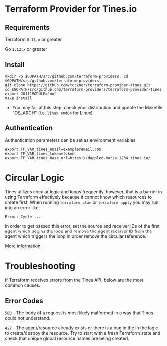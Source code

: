 # Terraform Provider for Tines.io

## Requirements

Terraform `0.13.x` or greater

Go `1.12.x` or greater

## Install

```
mkdir -p $GOPATH/src/github.com/terraform-providers; cd $GOPATH/src/github.com/terraform-providers
git clone https://github.com/tuckner/terraform-provider-tines.git
cd $GOPATH/src/github.com/terraform-providers/terraform-provider-tines
export GO111MODULE="on"
make install
```

* You may fail at this step, check your distribution and update the Makefile "OS_ARCH" (i.e. `linux_amd64` for Linux)

## Authentication

Authentication parameters can be set as environment variables

```
export TF_VAR_tines_email=example@email.com
export TF_VAR_tines_token=token
export TF_VAR_tines_base_url=https://dappled-horse-1234.tines.io/
```

# Circular Logic

Tines utilizes circular logic and loops frequently, however, that is a barrier in using Terraform effectively because it cannot know which resources to create first. When running `terraform plan` or `terraform apply` you may run into an error like:

`Error: Cycle ....`

In order to get passed this error, set the source and receiver IDs of the first agent which begins the loop and remove the agent receiver ID from the agent which triggers the loop in order remove the circular reference. 

[More information](https://serverfault.com/questions/1005761/what-does-error-cycle-means-in-terraform#:~:text=When%20Terraform%20returns%20this%20error,that%20it's%20no%20longer%20contradictory.&text=The%20%2Ddraw%2Dcycles%20command%20causes,reported%20using%20the%20color%20red.)

# Troubleshooting

If Terraform receives errors from the Tines API, below are the most common causes.

## Error Codes

`500` - The body of a request is most likely malformed in a way that Tines could not understand.

`422` - The agent/resource already exists or there is a bug in the in the logic to create/destroy the resource. Try to start with a fresh Terraform state and check that unique global resource names are being created.
